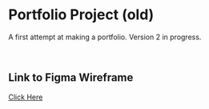 # Portfolio Project (old)

A first attempt at making a portfolio. Version 2 in progress.

<br>


## Link to Figma Wireframe

[Click Here](https://www.figma.com/file/vYwXIRvtlCjtj4RhAKEIMW/Porfolio-Ideas?node-id=0%3A1)
